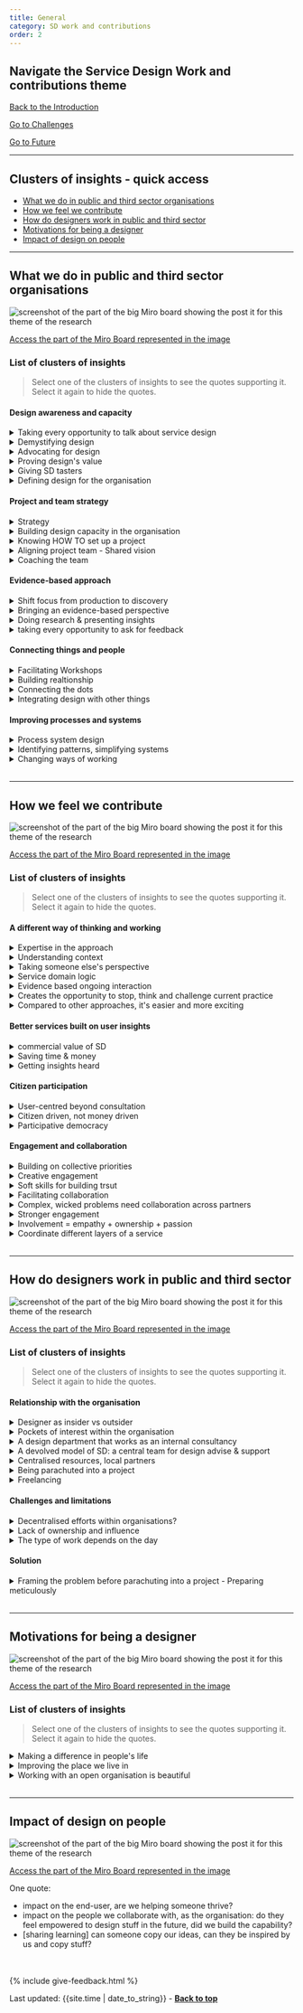 ```yaml
---
title: General
category: SD work and contributions
order: 2
---
```


<div class="item-nav">
<h2>Navigate the Service Design Work and contributions theme</h2>
   <p><span><a href="/practitioner-stories/SD-work-contributions/intro">Back to the Introduction</a></span></p>
   <p><span><a href="/practitioner-stories/SD-work-contributions/challenges">Go to Challenges</a></span></p>
   <p><span><a href="/practitioner-stories/SD-work-contributions/future">Go to Future</a></span></p>
</div>

<hr class="big">

## Clusters of insights - quick access

- [What we do in public and third sector organisations](#what-we-do-in-public-and-third-sector-organisations)
- [How we feel we contribute](#how-we-feel-we-contribute)
- [How do designers work in public and third sector](#how-do-designers-work-in-public-and-third-sector)
- [Motivations for being a designer](#motivations-for-being-a-designer)
- [Impact of design on people](#impact-of-design-on-people)

<hr class="big">

## What we do in public and third sector organisations


![screenshot of the part of the big Miro board showing the post it for this theme of the research](/practitioner-stories/images/SDwork/SDwork-gen1.png)
<p><a href="https://miro.com/app/board/o9J_ldOzA14=/?moveToWidget=3074457352333740783&cot=14" target="_blank">Access the part of the Miro Board represented in the image</a></p>

### List of clusters of insights

> Select one of the clusters of insights to see the quotes supporting it. Select it again to hide the quotes.

#### Design awareness and capacity
 <details>
 <summary>Taking every opportunity to talk about service design</summary>
 <ul>
    <li>We took pretty much anything over the past few years as an opportunity to talk about service design and making sure that we were getting involved and putting our hand up saying we would like to get our teethes into that</li>
 </ul>
 </details>
  <details>
 <summary>Demystifying design</summary>
 <ul>
    <li>Service design is not rocket science, it really instinctual stuff, that's what I'm trying to get across to folks.So you just start with simple question with folks before you do the double diamond and or whatever else, you teach them about user research things, prototype etc, etc...and then that's the thing, demystifying the various things about that</li>
 </ul>
 </details>
  <details>
 <summary>Advocating for design</summary>
 <ul>
    <li>What we‘re doing in our team is we are trying to advocate for it. [...] my role is to advocate for why we need to do things in the way we suggest them to do, not just to be user-centred</li>
 </ul>
 </details>
  <details>
 <summary>Proving design's value</summary>
 <ul>
    <li>I am bringing my service design skills to that new fieldwork and trying to push and prove the value of service design for the organisation</li>
 </ul>
 </details>
  <details>
 <summary>Giving SD tasters</summary>
 <ul>
    <li>[...] a few high-level workshops [were organised], which included the chief executive and a few other key head of service directorate type of people, just to show them what [SD] was like. That lead to [the] chief executive recommending [...] to do a session  [... for]  about hundred people across the councils from directorate head of service level.  [one day session involved] doing that whole double diamond work, walked through a couple of challenges, did some service safari and coming up with some ideas. It was good and led to a short-life project [...] with one of the ideas from the day through three or four months of workshops and developing that idea up. So that was a kind of test of service design</li>
 </ul>
 </details>
  <details>
 <summary>Defining  design for the organisation</summary>
 <ul>
    <li>What is the meaning of UX? The [organisation] has taken design relatively seriously or at least we are exploring it quite carefully</li>
 </ul>
 </details>

#### Project and team strategy
 <details>
 <summary>Strategy</summary>
 <ul>
    <li> I am heavily moving more and more into strategy [...] in a massive over-bureaucratical organisation.   It is different from a consultancy side. But now where I‘m embedded in the organisation it is quite interesting to see how all the research and insights come out of a much bigger strategy piece. Moving into a more holistic way</li>
    <li>Strategy, Insight and Engagement  [...], to me those three words mean service design: it takes something from research and insight, synthesis, prototyping, innovation and then it goes into an implementation and strategy</li>
 </ul>
 </details>
  <details>
 <summary>Building design capacity in the organisation</summary>
 <ul>
    <li>Internally we've done some work to shift to a more service design knowledge base. People like myself who came from a service design background were applying design thinking tools and methodology (like co-design and participatory design) at work already. But our Learning and Development department didn't rule it out as "this is something you should do". But year, we sent myself and 5 different managers on a service design training to upskill, to lift the bar across [the organisation] in terms of the tools and methods that were available to everyone, the language that people like me were using and make it more readily accessible. By sending 5 different teams on training, we were able to lift the kind of baseline, designers [...] across the organisation could then work with people in a much easier way because they knew the language and the tools. [You] still need to be the facilitator. The tools, methods and workshops are not always the starting point, you need to do meticulous planning, think who the right people are for each project, before you start together. But the fact that everyone knows the language now and everyone knows why we are doing things, why service design or design thinking as an approach, why it's going to be beneficial in the long run, I think it's a really good starting point</li>
 </ul>
 </details>
  <details>
 <summary>Knowing HOW TO set up a project</summary>
 <ul>
    <li> It‘s like I have a bank of knowledge of how to scope out a project, set up in the right way, to be inclusive and accessible, how to research, how to analyse things, how to use different methods. [...] So just really trying to set it up in the right way, that allows for maybe some kind of prototype, or at least for insights to be taken into account in various streams of work, and also making data and insights a bit more open throughout the process. So yeah, just really using everything I‘ve learned so far</li>
 </ul>
 </details>
  <details>
 <summary>Aligning project team - Shared vision</summary>
 <ul>
    <li>Getting alignment within the project team - what is our shared vision?</li>
    <li>How we set up our team and how we communicate</li>
 </ul>
 </details>
  <details>
 <summary>Coaching the team</summary>
 <ul>
    <li>I just coach [the rest of my team] in the way I’ve been coached, from a service design and community perspective, and try to push for those. I think they find that quite refreshing. It’s just a different way of thinking [...] the way I line manage, coach, [and] support my team [...] Listening and learning from them. That empathy to interaction, I guess</li>
 </ul>
 </details>

#### Evidence-based approach
 <details>
 <summary>Shift focus from production to discovery</summary>
 <ul>
    <li>A lot of traditional stakeholders view [new projects] as if you have another contract or another need, - "Can you please design us a tool for [this]? They want to see it as a production task, so here is the brief can you go and make this for us please.   [Our response]: "Hold on a second, give me a short and snappy brief about the problem - the challenge the team needs to face - and we are going to: research that problem, talk about who needs to be involved, do discovery before we even touch any of the production side of it. We are going to do that because you're going to have a more impactful, long-lasting solution. The users who are going to use it are going to be involved from the start, it's not just going to be done by a team and once it's ready there going to see it</li>
 </ul>
 </details>
  <details>
 <summary>Bringing an evidence-based perspective</summary>
 <ul>
    <li>[A team in the organisation] provides face to face as well as digital services. They tend to manage their own estate, their own knowledge platform or booking system. But they never saw themselves as someone who provided a service.[...] They didn't have that kind of user experience perspective, they were really good at saying this is what we do and why it's good, instead of this is the evidence, this is the kind of feedback we're getting, this is why this service exist..</li>
 </ul>
 </details>
  <details>
 <summary>Doing research & presenting insights</summary>
 <ul>
    <li>My role was quite UX and user research heavy. [I] basically present the insights to various boards</li>
    <li>I’m not entirely sure what kind of service design I‘m doing. So, I feel like we are more in the user research sphere. But I am bringing my service design skills to that new fieldwork and trying to push and prove the value of service design for the organisation</li>
 </ul>
 </details>
  <details>
 <summary>taking every opportunity to ask for feedback</summary>
 <ul>
    <li>[Taking every] opportunity to get some feedback from colleagues [as] part of that thinking process</li>
 </ul>
 </details>

#### Connecting things and people
 <details>
 <summary>Facilitating Workshops</summary>
 <ul>
    <li>I also do lots of facilitation of people or groups of people and that's either for the purpose of design research or for just collective  activity, sense making, that kind of things</li>
    <li>It's kind of 50/50 facilitating workshops, working  with partner agencies, doing service design to drive projects with  external partners but also internally, how we set up our team and how we  communicate</li>
    <li>I probably got a big portfolio of workshops that I helped facilitate with different partners</li>
 </ul>
 </details>
  <details>
 <summary>Building realtionship</summary>
 <ul>
    <li>There is this other side of relationship building, because it‘s quite important. [This public sector organisation] has such a different culture of leadership to any other organisation I‘ve ever been in or worked with. Relationship building and those skills from our sphere work, has been extremely useful like the openness, the willingness to share everything that we can</li>
 </ul>
 </details>
  <details>
 <summary>Connecting the dots</summary>
 <ul>
    <li>Connecting the dots between service A and service B between two different charities to make it easier for an adviser to talk to someone</li>
 </ul>
 </details>
  <details>
 <summary>Integrating design with other things</summary>
 <ul>
    <li>[...one person decided to use a] project as a pilot to try these new ways of working and to use Scrum [it's challenging to integrate design with Scrum]</li>
    <li>[When I started leading the team] we started to look at other lean reviews for the best way forward because they were quite paper heavy and hard work for people to get into</li>
 </ul>
 </details>

#### Improving processes and systems
 <details>
 <summary>Process system design</summary>
 <ul>
    <li>We did a really awesome project about helping [vulnerable users to access a benefit]. We built a robotics process automation linked between data, we brought three systems together, we basically created an algorithm. And I was like, where is the sexy money shot for the website that we made. And [my colleague] was like, there is none. That’s the point, you know, and with that I can’t remember the stats but I think we managed to get like 2000 [more users to access this benefit] .. I don’t know. I’m just like ahhh, there is a real danger there. [ that we can't show the success]</li>
 </ul>
 </details>
  <details>
 <summary>Identifying patterns, simplifying systems</summary>
 <ul>
    <li> Things like booking an appointment happens over and over again, every single day in many different places. So if we actually [...] sort out how does that work well for a [user], for staff, for the system so that all three get a good deal out of this, and we back that up with the software we design, [and] the data we need. [...] this is a massive potential</li>
    <li>[when] I took over the team [...] we started to look at other lean reviews for the best way forward because they were quite paper heavy and hard work for people to get into</li>
 </ul>
 </details>
  <details>
 <summary>Changing ways of working</summary>
 <ul>
    <li>Working within a third sector organisation, [the members of the team] work with people as well. So I have been able to contribute to some of the work that they have been doing, and change some of the approaches</li>
 </ul>
 </details>
<br>

<hr class="big">

## How we feel we contribute

![screenshot of the part of the big Miro board showing the post it for this theme of the research](/practitioner-stories/images/SDwork/SDwork-gen2.png)
<p><a href="https://miro.com/app/board/o9J_ldOzA14=/?moveToWidget=3074457352333740871&cot=14" target="_blank">Access the part of the Miro Board represented in the image</a></p>


### List of clusters of insights

> Select one of the clusters of insights to see the quotes supporting it. Select it again to hide the quotes.

#### A different way of thinking and working
 <details>
 <summary>Expertise in the approach</summary>
 <ul>
    <li>I work with lots of different client - private sector, public sector, some 3rd sector - and the thing that I take with [me] is that service design approach, I don't have any specialist [...] area of expertise. My expertise is coming in and taking them on a different approach, a lot of the clients I work with had never done a design-led approach before</li>
 </ul>
 </details>
  <details>
 <summary>Understanding context</summary>
 <ul>
    <li>Potentially, it contributes a lot in terms of understanding the people that public and private sector serve, finding what their needs and aspirations are, figuring out different ways of engaging them creatively</li>
 </ul>
 </details>
  <details>
 <summary>Taking someone else's perspective</summary>
 <ul>
    <li>I am going, ‘so, yeah, we could probably like map like how people [use the service]’ but nobody has thought that way. I think that’s what’s really important and I try to remind myself is that I come with a perspective of seeing the world as if others.. I can’t be on anyone’s shoes cause I’m not them, but I come at it thinking that we should think about being on someone else’s shoes. So I think I definitely bring a legitimised way - although some people think it is nonsense and that’s ok - of addressing how we might look at something form someone else’s perspective</li>
 </ul>
 </details>
  <details>
 <summary>Service domain logic</summary>
 <ul>
    <li>The other thing that is really important is just helping people recognise that they actually run services. Seeing the world from a kind of service-dominant logic is not always right but then going, ‘that thing that you are doing is not policy is a service’. Whith [the organisation] I have tried to get them to actually map what all of those service are, just so we actually know what we do; and then you can start to really see yourself as a service provider. I think in a lot of public bodies, you get a lot of money and you get annual letters in policy and you have to turn them into like, stuff. It’s a whole lot of business with no one even thinking that they are designing a service. So yeah, I think that what I bring is seeing the world in a service way and then,</li>
 </ul>
 </details>
  <details>
 <summary>Evidence based ongoing interaction</summary>
 <ul>
    <li>Helping organisations figure out what a test and learn approach looks like and on an ongoing basis. [...] ‘let’s look at how to be a data-driven organisation, both quantitative and qualitative, maike design decisions based on what we are learning</li>
 </ul>
 </details>
  <details>
 <summary>Creates the opportunity to stop, think and challenge current practice</summary>
 <ul>
    <li>I guess it has not touched all public and third sectors, but what it can contribute is it gives people an opportunity to stop and think. It creates the space to challenge  what they have been doing so far, And be able to use different tools and have different types of conversations. But they need to be done sustainably I think</li>
 </ul>
 </details>
  <details>
 <summary>Compared to other approaches, it's easier and more exciting</summary>
 <ul>
    <li>Because service design is a lot more hands-on, a lot more customer-focused and easier for people to get excited about</li>
    <li>Then we kind of grown it and realised the accessibility of service design compared to the Lean stuff</li>
 </ul>
 </details>

#### Better services built on user insights
 <details>
 <summary>commercial value of SD</summary>
 <ul>
    <li>[Service Design] has a purely commercial context as well; which is, you know, the kind of airbnb  approach to it</li>
 </ul>
 </details>
  <details>
 <summary>Saving time & money</summary>
 <ul>
    <li>Doing it [the SD] way will make sure this things are more efficient, affected to the service it's meant to be, saving you money and time</li>
 </ul>
 </details>
  <details>
 <summary>Getting insights heard</summary>
 <ul>
    <li>Presenting any findings, whether that are blueprints or user journeys, to make change happen or to provoke conversation at senior management level. [...] and for people to listen those  recommendations or prototypes or whatever else</li>
 </ul>
 </details>

#### Citizen participation
 <details>
 <summary>User-centred beyond consultation</summary>
 <ul>
    <li>I guess what it does is to recentre everything around the user, And to be honest, this is not just service design but also research And any other discipline within UCD</li>
    <li>It engages people creatively, it is not just about consultation. You know, we’ve all been to town hall consultations, where you just sit there or we look at boards. Someone is trying to explain why this shopping centre is the best thing What can happen to your town. and they don't really wanna know  what you think. they just, you know, Ticking the boxes.  service design  takes us way beyond that</li>
 </ul>
 </details>
  <details>
 <summary>Citizen driven, not money driven</summary>
 <ul>
    <li>Instead of saving money, the very core purpose was about what is the citizen need out of the council and how can we design our range of projects that will give citizens benefits, but also benefits to the council either financial or in other ways. So, a lot became about people rather than about process and money</li>
 </ul>
 </details>
  <details>
 <summary>Participative democracy</summary>
 <ul>
    <li> Its contribution to the civic sphere is that it engages people. [...] service design is a means  to fundamentally [...] about shifting democracy into something that is more participative. [...] A practical approach to participative democracy, that's always where I saw that design had [...] the potential to involve citizens in a participatory way in how the world is constructed and how it serves them</li>
 </ul>
 </details>

#### Engagement and collaboration
 <details>
 <summary>Building on collective priorities</summary>
 <ul>
    <li>People have been so receptive to [our wok] because it is not outcomes-focused. I'm going in there asking them to support our knowledge. It is seen as a collective priority even though people might not have the time to address it. I think they are more receptive because they see that there's someone actually doing something about it or being able to evidence it in a way that is not... in a different kind of way that they usually would</li>
 </ul>
 </details>
  <details>
 <summary>Creative engagement</summary>
 <ul>
    <li>It’s an interesting space, I think. Being on projects is interesting to understand the role that you play. Because there is a kind of real flip between Logical,  evidence-based, robust kind of thinking and analysis, and also this desire for this creative spark. And normally,  that creative spark falls under the  service designer</li>
    <li>I think that's the difference that service design makes if it's done well, that it engages people creatively</li>
 </ul>
 </details>
  <details>
 <summary>Soft skills for building trsut</summary>
 <ul>
    <li>So being very open about things and the way I‘ve grown up to be a service designer, and my way to communicate. It‘s just extremely useful to develop that trust. [...] They will trust me now and we will create something nice</li>
 </ul>
 </details>
  <details>
 <summary>Facilitating collaboration</summary>
 <ul>
    <li>And also a bit of facilitation like of coming together in collaboration. Things don't just happen in isolation. You know,  often the service designer is that link between The project manager, and the UR, and the BA... all kind of coming together around essential points. It acts as that focal point, I think</li>
    <li>Most of the problems the 3rd sector tries to address are complex, wicked problems [...]The only way to even just half achieve solving the problem is to work collaboratively with other partners. If on the ground level you take an adviser from [...] who actually goes into people's home to talk [...] about the issues they are having, [...] those advisors, [...] realise that there is a connected education, or  social, or poverty problem. They aren't the expert [in everything, so] partnership working is going to be key. [...]  we design what these relationships look like, and how they thrive and communicate with each other. I think service design is the kind of glue between the different partners, different agencies</li>
 </ul>
 </details>
  <details>
 <summary>Complex, wicked problems need collaboration across partners</summary>
 <ul>
    <li>Most of the problems the 3rd sector tries to address are complex, wicked problems - homelessness , domestic abuse, poverty. [...] They are so  moving, even when you start to chip away at the problem, the next year  the government, the budget, or a coronavirus comes around. It's a  constant moving issue. The only way to even just half achieve solving  the problem is to work collaboratively with other partners</li>
 </ul>
 </details>
  <details>
 <summary>Stronger engagement</summary>
 <ul>
    <li>Some people were interested and surprised that we‘re doing that kind of work, doing this amount of user research and trying to design something that works for them. Some people were quite enthusiastic about that</li>
    <li>Doing it [the SD] way will mean a stronger engagement</li>
    </ul>
 </details>
  <details>
 <summary>Involvement = empathy + ownership + passion</summary>
 <ul>
    <li>The more involved clients and the more involvement you get and then the customers or users or whatever the scenario is, the more they own it, the more passionate they become about it, the more empathy they have. It's much easier to get that kind of knowledge because they are there, whereas the kind of writing a report and play it back, or telling them how something has gone, because they are involved in it</li>
 </ul>
 </details>
  <details>
 <summary>Coordinate different layers of a service</summary>
 <ul>
    <li>Service design has this amazing capacity to coordinate all those layers that you have in a service: [the] experience, the staff workflows, and things like [...] safety and modelling of data, and the technology cause [the organisation] uses a lot of technology and software to manage all the data they produce to really understand a person, and coordinate all of the tests and everything</li>
 </ul>
 </details>
<br>

<hr class="big">

## How do designers work in public and third sector

![screenshot of the part of the big Miro board showing the post it for this theme of the research](/practitioner-stories/images/SDwork/SDwork-gen3.png)
<p><a href="https://miro.com/app/board/o9J_ldOzA14=/?moveToWidget=3074457352333740786&cot=14" target="_blank">Access the part of the Miro Board represented in the image</a></p>


### List of clusters of insights

> Select one of the clusters of insights to see the quotes supporting it. Select it again to hide the quotes.

#### Relationship with the organisation
 <details>
 <summary>Designer as insider vs outsider</summary>
 <ul>
    <li>[the advantage of] service design being embedded in these organisations as opposed to being external consultancies is that we can learn and we can develop patterns</li>
 </ul>
 </details>
  <details>
 <summary>Pockets of interest within the organisation</summary>
 <ul>
    <li>We‘re kind of alone in the organisation in the sense that we‘re the only team looking at user-centred approaches and service design. [In] the rest of the organisations it‘s like bits and pieces there, little areas of interest</li>
 </ul>
 </details>
  <details>
 <summary>A design department that works as an internal consultancy</summary>
 <ul>
    <li>We act a bit like a consultancy or internal consultancy, where we go and try to help other teams in the [organisation]</li>
 </ul>
 </details>
  <details>
 <summary>A devolved model of SD: a central team for design advise & support</summary>
 <ul>
    <li>[We] have a mixture of service design and product design and UR meeting every week to talk about the practice the tools and methods we use, how the projects are going, to use each other as a sound board... it all ties in with [...] having a devolved model of doing design. Our new digital framework [builds on] the idea that we need not necessarily designers at every location, but we need the team who provides services to know about design thinking and how to facilitate their own processes in a design-led way. But we need a central team who can advise, provide support, document good practice</li>
 </ul>
 </details>
  <details>
 <summary>Centralised resources, local partners</summary>
 <ul>
    <li>There's differences in the Scottish law, in the Scottish Government and the Scottish people. [...] There is a reason for [having a Scottish team as] a separate entity. In a digital sense or a service design sense, we do rely heavily on the core team, the English team, because it's about resources. We only have so many people like me based in Scotland who can provide service design or facilitation at scale.[...] A lot of the projects that we run rely heavily on the collaboration [with teams outside Scotland to do] the research, changing a website or part of the service. I might happily facilitate with Scottish charities, [...] and get some partner agencies involved, or the local government. [...] If you didn't have me in Scotland to facilitate the work and facilitate the process, I guess that's what's different: your partners needs to be local</li>
 </ul>
 </details>
  <details>
 <summary>Being parachuted into a project</summary>
 <ul>
    <li>Sometimes you end up being [...] parachuted as a designer to be that good facilitator, [and] sometimes the workshop should not have been  the starting point</li>
    <li>For example, I was dropped in [a project] where we had [...] one group saying "I've got money to spend. Let's make things better, but let's make it very quickly", and then other people [saying] "yes, but what's the user need, how do we map this [...] and make a clean design process"</li>
 </ul>
 </details>
  <details>
 <summary>Freelancing</summary>
 <ul>
    <li>I'm currently freelancing doing what I would usually call design research; and depending on what day it is, the definition of that is different</li>
 </ul>
 </details>

#### Challenges and limitations

  <details>
 <summary>Decentralised efforts within organisations?</summary>
 <ul>
    <li>There is a team elsewhere in the [organisation], which is lot about developing systems for [users] or [user-data] management systems and things like that and there is a pocket of people there like business analysts, who are really interested in user experience and lean and start talking about service design as well. So, there are pockets like that, pockets of interest. But very separated across the [organisation] as a whole</li>
 </ul>
 </details>
  <details>
 <summary>Lack of ownership and influence</summary>
 <ul>
    <li>We don‘t own, we don‘t really look after that many services and we have limited influence over actual services and even limited influence over  actual products</li>
 </ul>
 </details>
  <details>
 <summary>The type of  work depends on the day</summary>
 <ul>
    <li>You realise that the workshop setting should not have happen on that day</li>
 </ul>
 </details>

#### Solution
  <details>
 <summary>Framing the problem before parachuting into a project -  Preparing meticulously</summary>
 <ul>
    <li>We should have framed the problem, realise that there was a lot of moving parts and different needs before [being] parachuted into that. Regardless of how good a facilitator you are, it's massively   important that, as well as preparing meticulously well in advance,   sometimes the timing</li>
 </ul>
 </details>
 
<br>

<hr class="big">

## Motivations for being a designer

![screenshot of the part of the big Miro board showing the post it for this theme of the research](/practitioner-stories/images/SDwork/SDwork-gen4.png)
<p><a href="https://miro.com/app/board/o9J_ldOzA14=/?moveToWidget=3074457352333740915&cot=14" target="_blank">Access the part of the Miro Board represented in the image</a></p>


### List of clusters of insights

> Select one of the clusters of insights to see the quotes supporting it. Select it again to hide the quotes.
 <details>
 <summary>Making a difference in people's life</summary>
 <ul>
    <li>I'm absolutely obsessed by designing for public services [and] not-for-profit, making a difference in people's life. That could be, something simple as the language you use on a webpage or connecting the dots between service A and service B. [...] I'm absolutely obsessed by that sort of way of making a difference now</li>
 </ul>
 </details>
  <details>
 <summary>Improving the place we live in</summary>
 <ul>
    <li>We decided that we were going to live permanently in Scotland, and so grow old here. So we have vested interest in Scotland being a great place to live</li>
    <li> It is what are we actually trying to do here: what do you get up in the morning to do, why do you go to work? I don’t go to work to run codesign workshops. I go to work because I want to improve the  care system</li>
 </ul>
 </details>
  <details>
 <summary>Working with an open organisation is beautiful</summary>
 <ul>
    <li>I’ve been pretty fortunate in the last year working with organisations that are totally open, who say ‘we don't totally know what this is but it sounds good, can you help us devise an approach that will be good?’, it's beautiful, it's quite emotional, it's great</li>
 </ul>
 </details>
<br>


<hr class="big">

## Impact of design on people

![screenshot of the part of the big Miro board showing the post it for this theme of the research](/practitioner-stories/images/SDwork/SDwork-gen5.png)
<p><a href="https://miro.com/app/board/o9J_ldOzA14=/?moveToWidget=3074457352333740811&cot=14" target="_blank">Access the part of the Miro Board represented in the image</a></p>


<p style="margin-bottom: 0">One quote:</p>
<ul>
<li>impact on the end-user, are we helping someone thrive? </li>
<li>impact on the people we collaborate with, as the organisation: do they feel empowered to design stuff in the future, did we build the capability?</li>
<li>[sharing learning] can someone copy our ideas, can they be inspired by us and copy stuff?</li>
</ul>

<br><br>
{% include give-feedback.html %}

<div>Last updated: {{site.time | date_to_string}} - <a href="#"><strong>Back to top</strong></a></div>

<!--

<a href="" target="_blank"></a>

-->